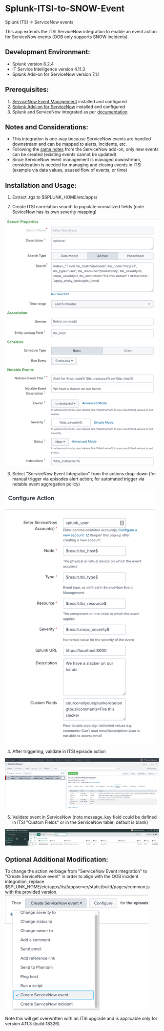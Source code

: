 # Splunk-ITSI-to-SNOW-Event
Splunk ITSI -> ServiceNow events

This app extends the ITSI ServiceNow integration to enable an event action for ServiceNow events (OOB only supports SNOW incidents).  

## Development Environment:
- Splunk version 8.2.4
- IT Service Intelligence version 4.11.3
- Splunk Add-on for ServiceNow version 7.1.1

## Prerequisites:
1. [ServiceNow Event Management](https://docs.servicenow.com/bundle/paris-it-operations-management/page/product/event-management/task/t_EMActivatePlugin.html) installed and configured
2. [Splunk Add-on for ServiceNow](https://splunkbase.splunk.com/app/1928/) installed and configured
3. Splunk and ServiceNow integrated as per [documentation](https://docs.splunk.com/Documentation/AddOns/released/ServiceNow/ConfigureServiceNowtointegratewithSplunkEnterprise)

## Notes and Considerations:
- This integration is one-way because ServiceNow events are handled downstream and can be mapped to alerts, incidents, etc.
- Following the [same notes](https://docs.splunk.com/Documentation/AddOns/released/ServiceNow/Commandsandscripts#Supported_arguments_for_events) from the ServiceNow add-on, only new events can be created (existing events cannot be updated)
- Since ServiceNow event management is managed downstream, consideration is needed for managing and closing events in ITSI (example via data values, paused flow of events, or time)

## Installation and Usage:
1. Extract .tgz to $SPLUNK_HOME/etc/apps/

2. Create ITSI correlation search to populate normalized fields (note SeviceNow has its own severity mapping)
<img src="media/itsi_correlation_search.png"/>

3. Select "ServiceNow Event Integration" from the actions drop-down (for manual trigger via episodes alert action; for automated trigger via notable event aggregation policy)
<img src="media/itsi_action.png"/>

4. After triggering, validate in ITSI episode action
<img src="media/itsi_event.png"/>

5. Validate event in ServiceNow (note message_key field could be defined in ITSI "Custom Fields" or in the ServiceNow table; default is blank)
<img src="media/snow_event.png"/>

## Optional Additional Modification:
To change the action verbiage from "ServiceNow Event Integration" to "Create ServiceNow event" in order to align with the OOB incident integration, replace $SPLUNK_HOME/etc/apps/itsi/appserver/static/build/pages/common.js with the provided version.
<img src="media/itsi_verbiage.png"/>

Note this will get overwritten with an ITSI upgrade and is applicable only for version 4.11.3 (build 18326).
